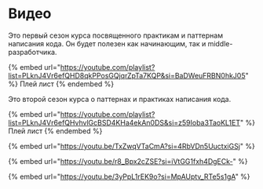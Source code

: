 # Видео

Это первый сезон курса посвященного практикам и паттернам написания кода. Он будет полезен как начинающим, так и middle-разработчика.

{% embed url="https://youtube.com/playlist?list=PLknJ4Vr6efQHD8qkPPosGQjqrZpTa7KQP&si=BaDWeuFRBN0hkJ05" %}
Плей лист
{% endembed %}

Это второй сезон курса о паттернах и практиках написания кода.

{% embed url="https://youtube.com/playlist?list=PLknJ4Vr6efQHvhvlGcBSD4KHa4ekAn0DS&si=z59Ioba3TaoKL1ET" %}
Плей лист
{% endembed %}

{% embed url="https://youtu.be/TxZwqVTaCmA?si=4RbVDn5UuctxiGSj" %}

{% embed url="https://youtu.be/r8_Bpx2cZSE?si=iVtGG1fxh4DgECk-" %}

{% embed url="https://youtu.be/3yPpL1rEK9o?si=MpAUptv_RTe5s1gA" %}
